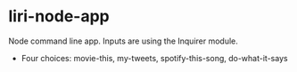 # liri-node-app

Node command line app.  Inputs are using the Inquirer module.
- Four choices:  movie-this, my-tweets, spotify-this-song, do-what-it-says
